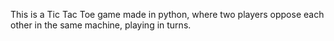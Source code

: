 This is a Tic Tac Toe game made in python, where two players oppose each other
in the same machine, playing in turns.
